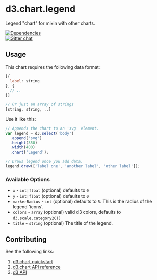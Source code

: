d3.chart.legend
============

Legend "chart" for mixin with other charts. 

[![Dependencies](https://david-dm.org/knownasilya/d3.chart.pie.png)](https://david-dm.org/knownasilya/d3.chart.pie)  
[![Gitter chat](https://badges.gitter.im/knownasilya/d3.chart.legend.png)](https://gitter.im/knownasilya/d3.chart.legend)

## Usage

This chart requires the following data format:

```js
[{
  label: string
}, {
  // ..
}]

// Or just an array of strings
[string, string, ..]
```

Use it like this:

```js
// Appends the chart to an 'svg' element.
var legend = d3.select('body')
  .append('svg')
  .height(350)
  .width(400)
  .chart('Legend');

// Draws legend once you add data.
legend.draw(['label one', 'another label', 'other label']);
```

### Available Options

* `x` - `int|float` (optional) defaults to `0`
* `y` - `int|float` (optional) defaults to `0`
* `markerRadius` - `int` (optional) defaults to `5`. This is the radius of the legend 'icons'.
* `colors` - `array` (optional) valid d3 colors, defaults to `d3.scale.category20()`
* `title` - `string` (optional) The title of the legend.

## Contributing

See the following links:

1. [d3.chart quickstart][1]
2. [d3.chart API reference][2]
3. [d3 API][3]

[1]: https://github.com/misoproject/d3.chart/wiki/quickstart
[2]: http://misoproject.com/d3-chart/api.html
[3]: https://github.com/mbostock/d3/wiki/API-Reference
